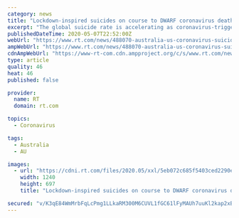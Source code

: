 ```yaml
---
category: news
title: "Lockdown-inspired suicides on course to DWARF coronavirus deaths in Australia & in time, even in US – studies"
excerpt: "The global suicide rate is accelerating as coronavirus-triggered lockdowns supercharge depression and mass job losses push people over the edge. Australian and US researchers have highlighted the threat to their countries."
publishedDateTime: 2020-05-07T22:52:00Z
webUrl: "https://www.rt.com/news/488070-australia-us-coronavirus-suicide-spike/"
ampWebUrl: "https://www.rt.com/news/488070-australia-us-coronavirus-suicide-spike/amp/"
cdnAmpWebUrl: "https://www-rt-com.cdn.ampproject.org/c/s/www.rt.com/news/488070-australia-us-coronavirus-suicide-spike/amp/"
type: article
quality: 46
heat: 46
published: false

provider:
  name: RT
  domain: rt.com

topics:
  - Coronavirus

tags:
  - Australia
  - AU

images:
  - url: "https://cdni.rt.com/files/2020.05/xxl/5eb072c685f5403ced2290e3.JPG"
    width: 1240
    height: 697
    title: "Lockdown-inspired suicides on course to DWARF coronavirus deaths in Australia & in time, even in US – studies"

secured: "v/K3qE84WmMrbFqLcPmg1LLkaRM300M6CUVL1fGC61lFyMAUh7uuKl2kap2xBhT9Je+JBMZk3HDnJjzkHin66aNA8x3TTUthDb74J9MDuDqWGmPYnceM4bogMWLjXqwhaN9k6NTUpaW6w8gXp8LqHSGfhPp1O6F4ACiBG4gZde9vDOgmqwsnEf3FP75V6Ef0jkhIM/Ku+qV8EGjRXn67L2u78+1sFMY9odheI9I2jqys1fVZ9TAFpe8WV2UEaZus6QYgnvT+kMXeS6HplxSBVdnn+dWB7YNBbyAg8wt+8hvYBsJiguXtFefOqvB3XKug3JYHSdJzWDKAml9gMRTxGzOIYHvkve+mVUxko9ib7JUhdtoWESEqBTsggi+NbNEEMSAKcO9mByTds0slpAOXHWc2z6az1j34zgyJnnqENPNT3spJm9hok6Zn3bYhXbTd0BqqltQJFjfye82V/yGgHRzZSTblg1J0qEyAXXwCbIY=;eLftlyqX4fRqKq2inNNuBg=="
---
```


